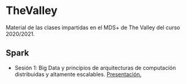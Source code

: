 # TheValley
Material de las clases impartidas en el MDS+ de The Valley del curso 2020/2021.

## Spark

 - Sesión 1: Big Data y principios de arquitecturas de computación distribuidas y altamente escalables.
[Presentación.](https://docs.google.com/presentation/d/10HZGQnFNzRO63I9XRt-uQa6K9K2yAM71Wu-SYB0TL7c/edit?usp=sharing)

